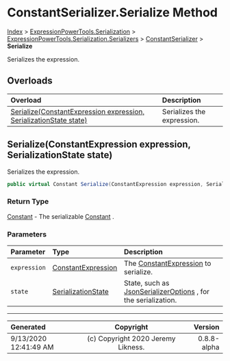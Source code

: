 ﻿# ConstantSerializer.Serialize Method

[Index](../index.md) > [ExpressionPowerTools.Serialization](ExpressionPowerTools.Serialization.a.md) > [ExpressionPowerTools.Serialization.Serializers](ExpressionPowerTools.Serialization.Serializers.n.md) > [ConstantSerializer](ExpressionPowerTools.Serialization.Serializers.ConstantSerializer.cs.md) > **Serialize**

Serializes the expression.

## Overloads

| Overload | Description |
| :-- | :-- |
| [Serialize(ConstantExpression expression, SerializationState state)](#serializeconstantexpression-expression-serializationstate-state) | Serializes the expression. |
## Serialize(ConstantExpression expression, SerializationState state)

Serializes the expression.

```csharp
public virtual Constant Serialize(ConstantExpression expression, SerializationState state)
```

### Return Type

 [Constant](ExpressionPowerTools.Serialization.Serializers.Constant.cs.md)  - The serializable [Constant](ExpressionPowerTools.Serialization.Serializers.Constant.cs.md) .

### Parameters

| Parameter | Type | Description |
| :-- | :-- | :-- |
| `expression` | [ConstantExpression](https://docs.microsoft.com/dotnet/api/system.linq.expressions.constantexpression) | The [ConstantExpression](https://docs.microsoft.com/dotnet/api/system.linq.expressions.constantexpression) to serialize. |
| `state` | [SerializationState](ExpressionPowerTools.Serialization.Serializers.SerializationState.cs.md) | State, such as [JsonSerializerOptions](https://docs.microsoft.com/dotnet/api/system.text.json.jsonserializeroptions) , for the serialization. |



---

| Generated | Copyright | Version |
| :-- | :-: | --: |
| 9/13/2020 12:41:49 AM | (c) Copyright 2020 Jeremy Likness. | 0.8.8-alpha |
